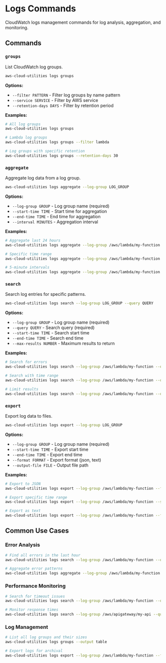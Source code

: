 # Logs Commands

CloudWatch logs management commands for log analysis, aggregation, and monitoring.

## Commands

### `groups`

List CloudWatch log groups.

```bash
aws-cloud-utilities logs groups
```

**Options:**
- `--filter PATTERN` - Filter log groups by name pattern
- `--service SERVICE` - Filter by AWS service
- `--retention-days DAYS` - Filter by retention period

**Examples:**
```bash
# All log groups
aws-cloud-utilities logs groups

# Lambda log groups
aws-cloud-utilities logs groups --filter lambda

# Log groups with specific retention
aws-cloud-utilities logs groups --retention-days 30
```

### `aggregate`

Aggregate log data from a log group.

```bash
aws-cloud-utilities logs aggregate --log-group LOG_GROUP
```

**Options:**
- `--log-group GROUP` - Log group name (required)
- `--start-time TIME` - Start time for aggregation
- `--end-time TIME` - End time for aggregation
- `--interval MINUTES` - Aggregation interval

**Examples:**
```bash
# Aggregate last 24 hours
aws-cloud-utilities logs aggregate --log-group /aws/lambda/my-function

# Specific time range
aws-cloud-utilities logs aggregate --log-group /aws/lambda/my-function --start-time "2024-01-01 00:00:00" --end-time "2024-01-01 23:59:59"

# 5-minute intervals
aws-cloud-utilities logs aggregate --log-group /aws/lambda/my-function --interval 5
```

### `search`

Search log entries for specific patterns.

```bash
aws-cloud-utilities logs search --log-group LOG_GROUP --query QUERY
```

**Options:**
- `--log-group GROUP` - Log group name (required)
- `--query QUERY` - Search query (required)
- `--start-time TIME` - Search start time
- `--end-time TIME` - Search end time
- `--max-results NUMBER` - Maximum results to return

**Examples:**
```bash
# Search for errors
aws-cloud-utilities logs search --log-group /aws/lambda/my-function --query "ERROR"

# Search with time range
aws-cloud-utilities logs search --log-group /aws/lambda/my-function --query "timeout" --start-time "1 hour ago"

# Limit results
aws-cloud-utilities logs search --log-group /aws/lambda/my-function --query "ERROR" --max-results 50
```

### `export`

Export log data to files.

```bash
aws-cloud-utilities logs export --log-group LOG_GROUP
```

**Options:**
- `--log-group GROUP` - Log group name (required)
- `--start-time TIME` - Export start time
- `--end-time TIME` - Export end time
- `--format FORMAT` - Export format (json, text)
- `--output-file FILE` - Output file path

**Examples:**
```bash
# Export to JSON
aws-cloud-utilities logs export --log-group /aws/lambda/my-function --format json --output-file logs.json

# Export specific time range
aws-cloud-utilities logs export --log-group /aws/lambda/my-function --start-time "2024-01-01" --end-time "2024-01-02"

# Export as text
aws-cloud-utilities logs export --log-group /aws/lambda/my-function --format text --output-file logs.txt
```

## Common Use Cases

### Error Analysis
```bash
# Find all errors in the last hour
aws-cloud-utilities logs search --log-group /aws/lambda/my-function --query "ERROR" --start-time "1 hour ago"

# Aggregate error patterns
aws-cloud-utilities logs aggregate --log-group /aws/lambda/my-function --start-time "24 hours ago"
```

### Performance Monitoring
```bash
# Search for timeout issues
aws-cloud-utilities logs search --log-group /aws/lambda/my-function --query "timeout"

# Monitor response times
aws-cloud-utilities logs search --log-group /aws/apigateway/my-api --query "duration"
```

### Log Management
```bash
# List all log groups and their sizes
aws-cloud-utilities logs groups --output table

# Export logs for archival
aws-cloud-utilities logs export --log-group /aws/lambda/my-function --format json
```
